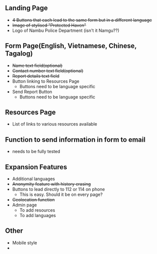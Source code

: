 ## Landing Page </br>

- ~~4 Buttons that each lead to the same form but in a different language~~ </br>
- ~~Image of stylised "Protected Haven"~~ </br>
- Logo of Nambu Police Department (isn't it Namgu??)</br>

## Form Page(English, Vietnamese, Chinese, Tagalog) </br>

- ~~Name text field(optional)~~ </br>
- ~~Contact number text field(optional)~~ </br>
- ~~Report details text field~~ </br>
- Button linking to Resources Page </br>
  - Buttons need to be language specific </br>
- Send Report Button </br>
  - Buttons need to be language specific </br>

## Resources Page </br>
- List of links to various resources available </br>

## Function to send information in form to email </br>
- needs to be fully tested

## Expansion Features </br>
- Additional languages </br>
- ~~Anonymity feature with history erasing~~ </br>
- Buttons to lead directly to 112 or 114 on phone </br>
    - This is easy. Should it be on every page?
- ~~Geolocation function~~</br>
- Admin page</br>
    - To add resources
    - To add languages

## Other </br>
- Mobile style
- 


